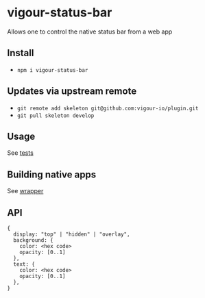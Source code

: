 # vigour-status-bar
Allows one to control the native status bar from a web app

## Install
- `npm i vigour-status-bar`

## Updates via upstream remote
- `git remote add skeleton git@github.com:vigour-io/plugin.git`
- `git pull skeleton develop`

## Usage
See [tests](test)

## Building native apps
See [wrapper](http://github.com/vigour-io/vigour-native)

## API

```
{
  display: "top" | "hidden" | "overlay",
  background: {
    color: <hex code>
    opacity: [0..1]
  },
  text: {
    color: <hex code>
    opacity: [0..1]
  },
}
```
